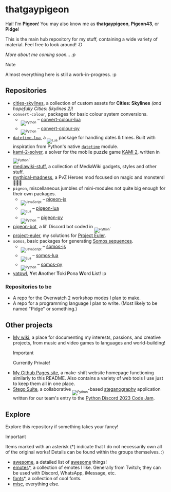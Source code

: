 # thatgaypigeon

Hai! I'm **Pigeon**! You may also know me as **thatgaypigeon**, **Pigeon43**, or **Pidge**!

This is the main hub repository for my stuff, containing a wide variety of material. Feel free to look around! :D

*More about me coming soon... :p*

> [!NOTE]
> Almost everything here is still a work-in-progress. :p

## Repositories
* [cities-skylines](/../../../sities-skylines), a collection of custom assets for **Cities: Skylines** *(and hopefully Cities: Skylines 2)*!
* `convert-colour`, packages for basic colour system conversions.
  * <sub><sub>![Python](https://img.shields.io/badge/Lua-00007c?logo=Lua&logoColor=white)</sub></sub> – [convert-colour-lua](/../../../convert-colour-lua)
  * <sub><sub>![Python](https://img.shields.io/badge/Python-3776AB?logo=Python&logoColor=white)</sub></sub> – [convert-colour-py](/../../../convert-colour-py)
* [`datetime-lua`](/../../../datetime-lua), a <sub><sub>![Lua](https://img.shields.io/badge/Lua-00007c?logo=Lua&logoColor=white)</sub></sub> package for handling dates & times. Built with inspiration from Python's native [`datetime`](https://docs.python.org/3/library/datetime.html) module.
* [kami-2-solver](/../../../kami-2-solver), a solver for the mobile puzzle game [KAMI 2](https://www.stateofplaygames.com/kami2), written in <sub><sub>![Python](https://img.shields.io/badge/Python-3776AB?logo=Python&logoColor=white)</sub></sub>.
* [mediawiki-stuff](/../../../mediawiki-stuff), a collection of MediaWiki gadgets, styles and other stuff.
* [mythical-madness](/../../../mythical-madness), a PvZ Heroes mod focused on magic and monsters! 🔮👻🎃
* `pigeon`, miscellaneous jumbles of mini-modules not quite big enough for their own packages.
  * <sub><sub>![JavaScript](https://img.shields.io/badge/JavaScript-F2D83F?logo=JavaScript&logoColor=black)</sub></sub> – [pigeon-js](/../../../pigeon-js)
  * <sub><sub>![Lua](https://img.shields.io/badge/Lua-00007c?logo=Lua&logoColor=white)</sub></sub> – [pigeon-lua](/../../../pigeon-lua)
  * <sub><sub>![Python](https://img.shields.io/badge/Python-3776AB?logo=Python&logoColor=white)</sub></sub> – [pigeon-py](/../../../pigeon-py)
* [pigeon-bot](/../../../pigeon-bot), a lil' Discord bot coded in <sub><sub>![Python](https://img.shields.io/badge/Python-3776AB?logo=Python&logoColor=white)</sub></sub>.
* [project-euler](/../../../project-euler), my solutions for [Project Euler](https://projecteuler.net).
* `somos`, basic packages for generating [Somos sequences](https://en.wikipedia.org/wiki/Somos_sequence).
  * <sub><sub>![JavaScript](https://img.shields.io/badge/JavaScript-F2D83F?logo=JavaScript&logoColor=black)</sub></sub> – [somos-js](/../../../somos-js)
  * <sub><sub>![Lua](https://img.shields.io/badge/Lua-00007c?logo=Lua&logoColor=white)</sub></sub> – [somos-lua](/../../../somos-lua)
  * <sub><sub>![Python](https://img.shields.io/badge/Python-3776AB?logo=Python&logoColor=white)</sub></sub> – [somos-py](/../../../somos-py)
* [yatpwl](/../../../yatpwl), **Y**et **A**nother **T**oki **P**ona **W**ord **L**ist! :p

### Repositories to be
* A repo for the Overwatch 2 workshop modes I plan to make.
* A repo for a programming language I plan to write. (Most likely to be named "Pidge" or something.)

## Other projects
* [My wiki](https://thatgaypigeon.miraheze.org), a place for documenting my interests, passions, and creative projects, from music and video games to languages and world-building!
  > [!IMPORTANT]
  > Currently Private!
* [My Github Pages site](https://thatgaypigeon.github.io), a make-shift website homepage functioning similarly to this README. Also contains a variety of web tools I use just to keep them all in one place.
* [Stego Suite](https://Artemis21/pydis-jam23), a collaborative <sub><sub>![Python](https://img.shields.io/badge/Python-3776AB?logo=Python&logoColor=white)</sub></sub>-based [steganography](https://en.wikipedia.org/wiki/Steganography) application written for our team's entry to the [Python Discord 2023 Code Jam](https://www.pythondiscord.com/events/code-jams/10/).

## Explore
Explore this repository if something takes your fancy!

> [!IMPORTANT]
> Items marked with an asterisk (*) indicate that I do not necessarily own all of the original works! Details can be found within the groups themselves. :)

* [awesome](/awesome), a detailed list of [awesome](https://github.com/topics/awesome) things!
* [emotes](/emotes)*, a collection of emotes I like. Generally from Twitch; they can be used with Discord, WhatsApp, iMessage, etc. 
* [fonts](/fonts)*, a collection of cool fonts.
* [misc](/misc), everything else.
